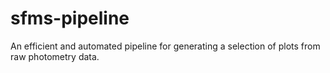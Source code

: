 # sfms-pipeline
An efficient and automated pipeline for generating a selection of plots from raw photometry data. 
